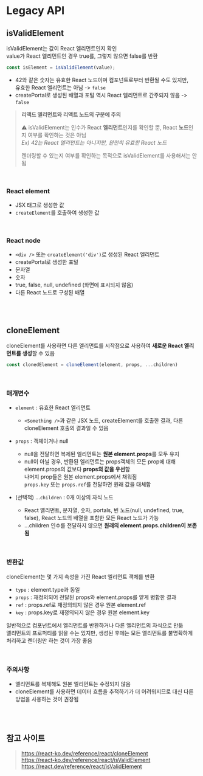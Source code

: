 # Legacy API

## isValidElement


isValidElement는 값이 React 엘리먼트인지 확인    
value가 React 엘리먼트인 경우 true를, 그렇지 않으면 false를 반환

```js
const isElement = isValidElement(value);
```

* 42와 같은 숫자는 유효한 React 노드이며 컴포넌트로부터 반환될 수도 있지만,  
유효한 React 엘리먼트는 아님 -> `false`  
* createPortal로 생성된 배열과 포털 역시 React 엘리먼트로 간주되지 않음 -> `false` 

> **리액드 엘리먼트와 리액트 노드의 구분에 주의**
> 
> ⚠️ isValidElement는 인수가 React **엘리먼트**인지를 확인할 뿐, React **노드**인지 여부를 확인하는 것은 아님  
> <em>Ex) 42는 React 엘리먼트는 아니지만, 완전히 유효한 React 노드</em>
> 
> 렌더링할 수 있는지 여부를 확인하는 목적으로 isValidElement를 사용해서는 안 됨 

<br>

### React element

* JSX 태그로 생성한 값 
* `createElement`를 호출하여 생성한 값

<br>

### React node 

* `<div />` 또는 `createElement('div')`로 생성된 React 엘리먼트 
* createPortal로 생성한 포털 
* 문자열 
* 숫자 
* true, false, null, undefined (화면에 표시되지 않음)
* 다른 React 노드로 구성된 배열

<br><br>

## cloneElement

cloneElement를 사용하면 다른 엘리먼트를 시작점으로 사용하여 **새로운 React 엘리먼트를 생성**할 수 있음 

```js
const clonedElement = cloneElement(element, props, ...children)
```

<br>

### 매개변수

* `element` : 유효한 React 엘리먼트  
  * `<Something />`과 같은 JSX 노드, createElement를 호출한 결과, 다른 cloneElement 호출의 결과일 수 있음

* `props` : 객체이거나 null    
  * null을 전달하면 복제된 엘리먼트는 **원본 element.props**를 모두 유지  
  * null이 아닐 경우, 반환된 엘리먼트는 props객체의 모든 prop에 대해 element.props의 값보다 **props의 값을 우선**함   
  나머지 prop들은 원본 element.props에서 채워짐  
  `props.key` 또는 `props.ref`를 전달하면 원래 값을 대체함 

* (선택적) ...`children` : 0개 이상의 자식 노드
  * React 엘리먼트, 문자열, 숫자, portals, 빈 노드(null, undefined, true, false), React 노드의 배열을 포함한 모든 React 노드가 가능
  * ...children 인수를 전달하지 않으면 **원래의 element.props.children이 보존됨** 

<br>

### 반환값

cloneElement는 몇 가지 속성을 가진 React 엘리먼트 객체를 반환

* `type` : element.type과 동일 
* `props` : 재정의되어 전달된 props와 element.props를 얕게 병합한 결과 
* `ref` : props.ref로 재정의되지 않은 경우 원본 element.ref
* `key` : props.key로 재정의되지 않은 경우 원본 element.key

일반적으로 컴포넌트에서 엘리먼트를 반환하거나 다른 엘리먼트의 자식으로 만듦    
엘리먼트의 프로퍼티를 읽을 수는 있지만, 생성된 후에는 모든 엘리먼트를 불명확하게 처리하고 렌더링만 하는 것이 가장 좋음 

<br>

### 주의사항

* 엘리먼트를 복제해도 원본 엘리먼트는 수정되지 않음 
* cloneElement를 사용하면 데이터 흐름을 추적하기가 더 어려워지므로 대신 다른 방법을 사용하는 것이 권장됨 

<br><br>

## 참고 사이트

> https://react-ko.dev/reference/react/cloneElement  
> https://react-ko.dev/reference/react/isValidElement  
> https://react.dev/reference/react/isValidElement

